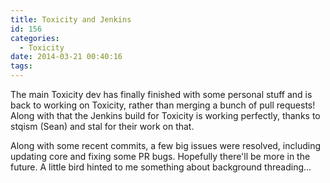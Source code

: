 ```yaml
---
title: Toxicity and Jenkins
id: 156
categories:
  - Toxicity
date: 2014-03-21 00:40:16
tags:
---
```


The main Toxicity dev has finally finished with some personal stuff and is back to working on Toxicity, rather than merging a bunch of pull requests! Along with that the Jenkins build for Toxicity is working perfectly, thanks to stqism (Sean) and stal for their work on that.

Along with some recent commits, a few big issues were resolved, including updating core and fixing some PR bugs. Hopefully there'll be more in the future. A little bird hinted to me something about background threading...
